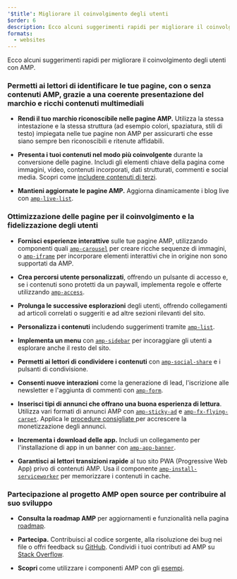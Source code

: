```yaml
---
'$title': Migliorare il coinvolgimento degli utenti
$order: 6
description: Ecco alcuni suggerimenti rapidi per migliorare il coinvolgimento degli utenti con AMP. Questo permetterà ai lettori di identificare le tue pagine, con o senza contenuti AMP, grazie a una coerente presentazione del marchio e ricchi contenuti multimediali
formats:
  - websites
---
```


Ecco alcuni suggerimenti rapidi per migliorare il coinvolgimento degli utenti con AMP.

### Permetti ai lettori di identificare le tue pagine, con o senza contenuti AMP, grazie a una coerente presentazione del marchio e ricchi contenuti multimediali

- **Rendi il tuo marchio riconoscibile nelle pagine AMP.** Utilizza la stessa intestazione e la stessa struttura (ad esempio colori, spaziatura, stili di testo) impiegata nelle tue pagine non AMP per assicurarti che esse siano sempre ben riconoscibili e ritenute affidabili.

- **Presenta i tuoi contenuti nel modo più coinvolgente** durante la conversione delle pagine. Includi gli elementi chiave della pagina come immagini, video, contenuti incorporati, dati strutturati, commenti e social media. Scopri come [includere contenuti di terzi](../../../documentation/guides-and-tutorials/develop/media_iframes_3p/third_party_components.md).

- **Mantieni aggiornate le pagine AMP.** Aggiorna dinamicamente i blog live con [`amp-live-list`](../../../documentation/components/reference/amp-live-list.md).

### Ottimizzazione delle pagine per il coinvolgimento e la fidelizzazione degli utenti

- **Fornisci esperienze interattive** sulle tue pagine AMP, utilizzando componenti quali [`amp-carousel`](../../../documentation/components/reference/amp-carousel.md) per creare ricche sequenze di immagini, o [`amp-iframe`](../../../documentation/components/reference/amp-iframe.md) per incorporare elementi interattivi che in origine non sono supportati da AMP.

- **Crea percorsi utente personalizzati**, offrendo un pulsante di accesso e, se i contenuti sono protetti da un paywall, implementa regole e offerte utilizzando [`amp-access`](../../../documentation/components/reference/amp-access.md).

- **Prolunga le successive esplorazioni** degli utenti, offrendo collegamenti ad articoli correlati o suggeriti e ad altre sezioni rilevanti del sito.

- **Personalizza i contenuti** includendo suggerimenti tramite [`amp-list`](../../../documentation/components/reference/amp-list.md).

- **Implementa un menu** con [`amp-sidebar`](../../../documentation/components/reference/amp-sidebar.md) per incoraggiare gli utenti a esplorare anche il resto del sito.

- **Permetti ai lettori di condividere i contenuti** con [`amp-social-share`](../../../documentation/components/reference/amp-social-share.md) e i pulsanti di condivisione.

- **Consenti nuove interazioni** come la generazione di lead, l'iscrizione alle newsletter e l'aggiunta di commenti con [`amp-form`](../../../documentation/components/reference/amp-form.md).

- **Inserisci tipi di annunci che offrano una buona esperienza di lettura**. Utilizza vari formati di annunci AMP con [`amp-sticky-ad`](../../../documentation/components/reference/amp-sticky-ad.md) e [`amp-fx-flying-carpet`](../../../documentation/components/reference/amp-fx-flying-carpet.md). Applica le [procedure consigliate ](../../../documentation/guides-and-tutorials/develop/monetization/index.md)per accrescere la monetizzazione degli annunci.

- **Incrementa i download delle app.** Includi un collegamento per l'installazione di app in un banner con [`amp-app-banner`](../../../documentation/components/reference/amp-app-banner.md).

- **Garantisci ai lettori transizioni rapide** al tuo sito PWA (Progressive Web App) privo di contenuti AMP. Usa il componente [`amp-install-serviceworker`](../../../documentation/components/reference/amp-install-serviceworker.md) per memorizzare i contenuti in cache.

### Partecipazione al progetto AMP open source per contribuire al suo sviluppo

- **Consulta la roadmap AMP** per aggiornamenti e funzionalità nella pagina [roadmap](../../../community/roadmap.html).

- **Partecipa.** Contribuisci al codice sorgente, alla risoluzione dei bug nei file o offri feedback su [GitHub](https://github.com/ampproject/amphtml/blob/master/CONTRIBUTING.md). Condividi i tuoi contributi ad AMP su [Stack Overflow](https://stackoverflow.com/questions/tagged/amp-html).

- **Scopri** come utilizzare i componenti AMP con gli [esempi](../../../documentation/examples/index.html).
